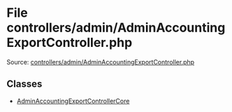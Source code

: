 File controllers/admin/AdminAccountingExportController.php
=========

Source: [controllers/admin/AdminAccountingExportController.php](https://github.com/PrestaShop/PrestaShop/blob/1.5.0.9/controllers/admin/AdminAccountingExportController.php)


Classes
-------

* [AdminAccountingExportControllerCore](class.AdminAccountingExportControllerCore.md)

